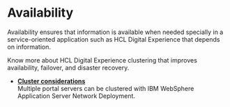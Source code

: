 # Availability

Availability ensures that information is available when needed specially in a service-oriented application such as HCL Digital Experience that depends on information.

Know more about HCL Digital Experience clustering that improves availability, failover, and disaster recovery.

-   **[Cluster considerations](/digital-experience/get_started/plan_deployment/traditional_deployment/cluster_consideration/)**  
Multiple portal servers can be clustered with IBM WebSphere Application Server Network Deployment.
